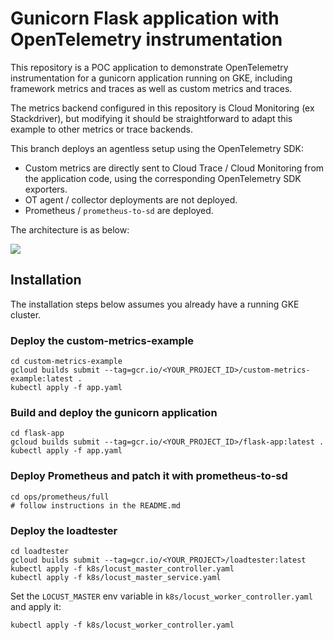 # Gunicorn Flask application with OpenTelemetry instrumentation

This repository is a POC application to demonstrate OpenTelemetry instrumentation for a gunicorn application running on GKE, including framework metrics and traces as well as custom metrics and traces.

The metrics backend configured in this repository is Cloud Monitoring (ex Stackdriver), but modifying it should be straightforward to adapt this example to other metrics or trace backends.

This branch deploys an agentless setup using the OpenTelemetry SDK:

-   Custom metrics are directly sent to Cloud Trace / Cloud Monitoring from the application code, using the corresponding OpenTelemetry SDK exporters.
-   OT agent / collector deployments are not deployed.
-   Prometheus / `prometheus-to-sd` are deployed.

The architecture is as below:

![](<architecture .png>)

## Installation

The installation steps below assumes you already have a running GKE cluster.

### Deploy the custom-metrics-example

    cd custom-metrics-example
    gcloud builds submit --tag=gcr.io/<YOUR_PROJECT_ID>/custom-metrics-example:latest .
    kubectl apply -f app.yaml

### Build and deploy the gunicorn application

    cd flask-app
    gcloud builds submit --tag=gcr.io/<YOUR_PROJECT_ID>/flask-app:latest .
    kubectl apply -f app.yaml

### Deploy Prometheus and patch it with prometheus-to-sd

    cd ops/prometheus/full
    # follow instructions in the README.md

### Deploy the loadtester

    cd loadtester
    gcloud builds submit --tag=gcr.io/<YOUR_PROJECT>/loadtester:latest
    kubectl apply -f k8s/locust_master_controller.yaml
    kubectl apply -f k8s/locust_master_service.yaml

Set the `LOCUST_MASTER` env variable in `k8s/locust_worker_controller.yaml` and apply it:

    kubectl apply -f k8s/locust_worker_controller.yaml
